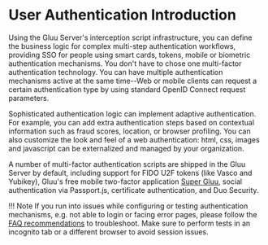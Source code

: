 # User Authentication Introduction

Using the Gluu Server's interception script infrastructure, you can define the business logic for complex multi-step authentication workflows, providing SSO for people using smart cards, tokens, mobile or biometric authentication mechanisms. You don't have to chose one multi-factor authentication technology. You can have multiple authentication mechanisms active at the same time--Web or mobile clients can request a certain authentication type by using standard OpenID Connect request parameters.

Sophisticated authentication logic can implement adaptive authentication. For example, you can add extra authentication steps based on contextual information such as fraud scores, location, or browser profiling. You can also customize the look and feel of a web authentication: html, css, images and javascript can be externalized and managed by your organization.

A number of multi-factor authentication scripts are shipped in the Gluu Server by default, including support for FIDO U2F tokens (like Vasco and Yubikey), Gluu's free mobile two-factor application [Super Gluu](https://super.gluu.org), social authentication via Passport.js, certificate authentication, and Duo Security. 

!!! Note
    If you run into issues while configuring or testing authentication mechanisms, e.g. not able to login or facing error pages, please         follow the [FAQ recommendations](./faq.md) to troubleshoot. Make sure to perform tests in an incognito tab or a different browser       to avoid session issues.

